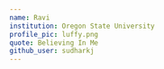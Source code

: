 ```yaml
---
name: Ravi
institution: Oregon State University
profile_pic: luffy.png
quote: Believing In Me
github_user: sudharkj
---
```


